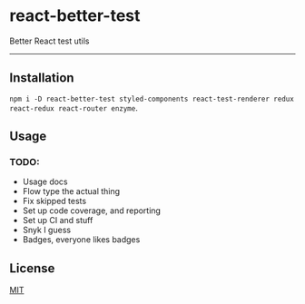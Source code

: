# react-better-test

Better React test utils

--------

## Installation

`npm i -D react-better-test styled-components react-test-renderer redux react-redux react-router enzyme`.

## Usage

### TODO:

* Usage docs
* Flow type the actual thing
* Fix skipped tests
* Set up code coverage, and reporting
* Set up CI and stuff
* Snyk I guess
* Badges, everyone likes badges

## License

[MIT](./LICENSE.md)
